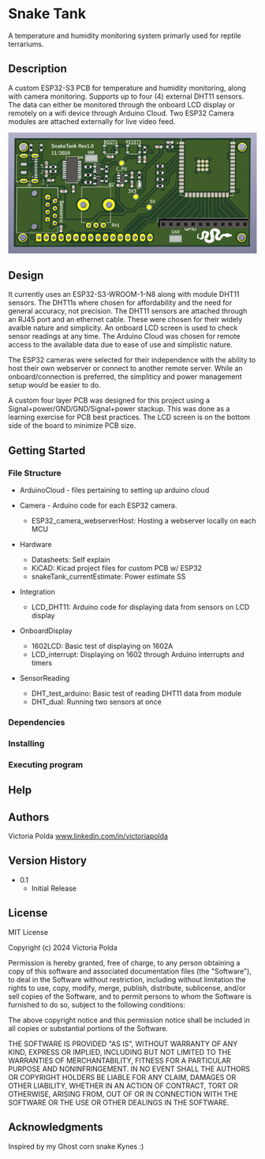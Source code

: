 # Snake Tank

A temperature and humidity monitoring system primarly used for reptile terrariums. 

## Description

A custom ESP32-S3 PCB for temperature and humidity monitoring, along with camera monitoring. Supports up to four (4) external DHT11 sensors. The data can either be monitored through the onboard LCD display or remotely on a wifi device through Arduino Cloud. Two ESP32 Camera modules are attached externally for live video feed.

![SnakeTank PCB in KiCad 3D View](images/pcb.PNG/?raw=true "SnakeTank PCB in KiCAD 3D viewer")

## Design

It currently uses an ESP32-S3-WROOM-1-N8 along with module DHT11 sensors. The DHT11s where chosen for affordability and the need for general accuracy, not precision.
The DHT11 sensors are attached through an RJ45 port and an ethernet cable. These were chosen for their widely avaible nature and simplicity.
An onboard LCD screen is used to check sensor readings at any time. 
The Arduino Cloud was chosen for remote access to the available data due to ease of use and simplistic nature.

The ESP32 cameras were selected for their independence with the ability to host their own webserver or connect to another remote server. While an onboard/connection is preferred, the simpliticy and power management setup would be easier to do.

A custom four layer PCB was designed for this project using a Signal+power/GND/GND/Signal+power stackup. This was done as a learning exercise for PCB best practices. The LCD screen is on the bottom side of the board to minimize PCB size.

## Getting Started

### File Structure
- ArduinoCloud - files pertaining to setting up arduino cloud

- Camera - Arduino code for each ESP32 camera. 
   - ESP32_camera_webserverHost: Hosting a webserver locally on each MCU

- Hardware
   - Datasheets: Self explain
   - KiCAD: Kicad project files for custom PCB w/ ESP32
   - snakeTank_currentEstimate: Power estimate SS

- Integration
   - LCD_DHT11: Arduino code for displaying data from sensors on LCD display

- OnboardDisplay
   - 1602LCD: Basic test of displaying on 1602A
   - LCD_interrupt: Displaying on 1602 through Arduino interrupts and timers
   
- SensorReading
   - DHT_test_arduino: Basic test of reading DHT11 data from module
   - DHT_dual: Running two sensors at once

### Dependencies


### Installing


### Executing program


## Help

## Authors

Victoria Polda
www.linkedin.com/in/victoriapolda

## Version History

* 0.1
    * Initial Release

## License

MIT License

Copyright (c) 2024 Victoria Polda

Permission is hereby granted, free of charge, to any person obtaining a copy
of this software and associated documentation files (the "Software"), to deal
in the Software without restriction, including without limitation the rights
to use, copy, modify, merge, publish, distribute, sublicense, and/or sell
copies of the Software, and to permit persons to whom the Software is
furnished to do so, subject to the following conditions:

The above copyright notice and this permission notice shall be included in all
copies or substantial portions of the Software.

THE SOFTWARE IS PROVIDED "AS IS", WITHOUT WARRANTY OF ANY KIND, EXPRESS OR
IMPLIED, INCLUDING BUT NOT LIMITED TO THE WARRANTIES OF MERCHANTABILITY,
FITNESS FOR A PARTICULAR PURPOSE AND NONINFRINGEMENT. IN NO EVENT SHALL THE
AUTHORS OR COPYRIGHT HOLDERS BE LIABLE FOR ANY CLAIM, DAMAGES OR OTHER
LIABILITY, WHETHER IN AN ACTION OF CONTRACT, TORT OR OTHERWISE, ARISING FROM,
OUT OF OR IN CONNECTION WITH THE SOFTWARE OR THE USE OR OTHER DEALINGS IN THE
SOFTWARE.

## Acknowledgments

Inspired by my Ghost corn snake Kynes :) 
